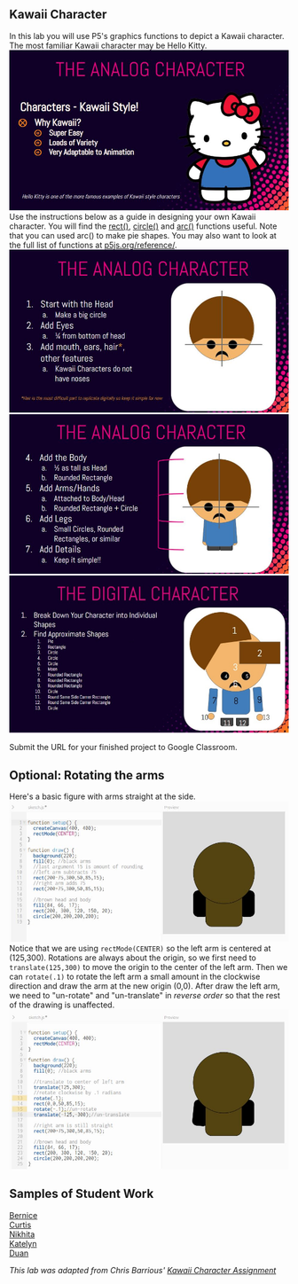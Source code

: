 Kawaii Character
-------
In this lab you will use P5's graphics functions to depict a Kawaii character. The most familiar Kawaii character may be Hello Kitty. 
![](Kawaii1.JPG)    
Use the instructions below as a guide in designing your own Kawaii character. You will find the [rect()](https://p5js.org/reference/#/p5/rect), [circle()](https://p5js.org/reference/#/p5/circle) and [arc()](https://p5js.org/reference/#/p5/arc) functions useful. Note that you can used arc() to make pie shapes. You may also want to look at the full list of functions at [p5js.org/reference/](https://p5js.org/reference/).     
![](Kawaii2.JPG)    
![](Kawaii3.JPG)    
![](Kawaii4.JPG)   

Submit the URL for your finished project to Google Classroom.

Optional: Rotating the arms
---------------------------
Here's a basic figure with arms straight at the side.
![](KawaiiArms.JPG)   
Notice that we are using `rectMode(CENTER)` so the left arm is centered at (125,300). Rotations are always about the origin, so we first need to `translate(125,300)` to move the origin to the center of the left arm. Then we can `rotate(.1)` to rotate the left arm a small amount in the clockwise direction and draw the arm at the new origin (0,0). After draw the left arm, we need to "un-rotate" and "un-translate" in *reverse order* so that the rest of the drawing is unaffected.
![](KawaiiArms2.JPG)   

Samples of Student Work
-----------------------
[Bernice](https://editor.p5js.org/bernicelau430/present/h7h8YW2C)   
[Curtis](https://editor.p5js.org/culee/present/2iKolRsh)   
[Nikhita](https://editor.p5js.org/Bluesnow/present/eET8BMk5)   
[Katelyn](https://editor.p5js.org/jizhang6/present/l4Pc-2Az)    
[Duan](https://editor.p5js.org/Duan25/present/aRUdSOkm)   


*This lab was adapted from Chris Barrious' [Kawaii Character Assignment](https://docs.google.com/presentation/d/1PDTFHUDawHQqcy-0xr1BP7aRz37tE_1vwoR-HN5UwXo/edit?usp=sharing)*
